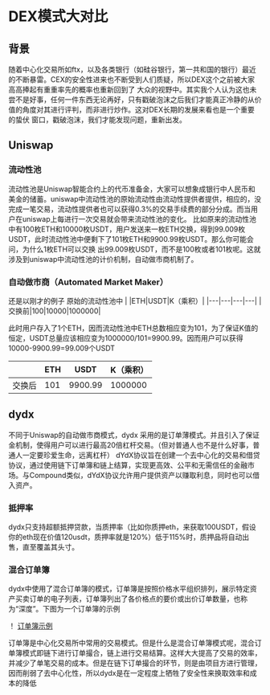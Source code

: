 # DEX模式大对比
## 背景
随着中心化交易所如ftx，以及各类银行（如硅谷银行，第一共和国的银行）最近的不断暴雷。CEX的安全性进来也不断受到人们质疑，所以DEX这个之前被大家高高捧起有重重率先的概率也重新回到了
大众的视野中。其实我个人认为这也未尝不是好事，任何一件东西无论再好，只有戳破泡沫之后我们才能真正冷静的从价值的角度对其进行评判，而非进行炒作。这对DEX长期的发展来看也是一个重要的蛰伏
窗口，戳破泡沫，我们才能发现问题，重新出发。
## Uniswap
### 流动性池
流动性池是Uniswap智能合约上的代币准备金，大家可以想象成银行中人民币和美金的储蓄。uniswap中流动性池的原始流动性由流动性提供者提供，相应的，没完成一笔交易，流动性提供者也可以获得0.3%的交易手续费的部分分成。而当用户在uniswap上每进行一次交易就会带来流动性池的变化。
比如原来的流动性池中有100枚ETH和10000枚USDT，用户发送来一枚ETH交换，得到99.009枚USDT，此时流动性池中便剩下了101枚ETH和9900.99枚USDT。那么你可能会问，为什么1枚ETH可以交换
出99.009枚USDT，而不是100枚或者101枚呢。这就涉及到uniswap中流动性池的计价机制，自动做市商机制了。
### 自动做市商（Automated Market Maker）
还是以刚才的例子
原始的流动性池中
| |ETH|USDT|K（乘积）|
|---|---|---|---|
|交换前|100|10000|1000000|

此时用户存入了1个ETH，因而流动性池中ETH总数相应变为101，为了保证K值的恒定，USDT总量应该相应变为1000000/101=9900.99。因而用户可以获得10000-9900.99=99.009个USDT

| |ETH|USDT|K（乘积）|
|---|---|---|---|
|交换后|101|9900.99|1000000|
## dydx
不同于Uniswap的自动做市商模式，dydx 采用的是订单薄模式。并且引入了保证金机制，使得用户可以进行最高20倍杠杆交易。（但对普通人也不是什么好事，普通人一定要珍爱生命，远离杠杆）
dYdX协议旨在创建一个去中心化的交易和借贷协议，通过使用链下订单簿和链上结算，实现更高效、公平和无需信任的金融市场。与Compound类似，dYdX协议允许用户提供资产以赚取利息，同时也可以借入资产。
### 抵押率
dydx只支持超额抵押贷款，当质押率（比如你质押eth，来获取100USDT，假设你的eth现在价值120usdt，质押率就是120%）低于115%时，质押品将自动出售，直至覆盖其头寸。
### 混合订单簿
dydx中使用了混合订单簿的模式，订单簿是按照价格水平组织排列，展示特定资产买卖订单的电子列表，订单簿列出了各价格点的要价或出价订单数量，也称为“深度”。下图为一个订单簿的示例

！ [订单簿示例]([https://www.google.com/url?sa=i&url=https%3A%2F%2Fnews.marsbit.co%2F20230114081003282758.html&psig=AOvVaw0SQ67w8dZ3bOyRVAg29O-4&ust=1683837359207000&source=images&cd=vfe&ved=0CBEQjRxqFwoTCLDnvY7N6_4CFQAAAAAdAAAAABA](https://courseimg.futunn.com/202208300000231361e60f76237.png?imageMogr2/thumbnail/842x/ignore-error/1/format/webp)J)

订单簿是中心化交易所中常用的交易模式。但是什么是混合订单簿模式呢，混合订单簿模式即链下进行订单撮合，链上进行交易结算。这样大大提高了交易的效率，并减少了单笔交易的成本。但是在链下订单撮合的环节，则是由项目方进行管理，因而削弱了去中心化性，所以dydx是在一定程度上牺牲了安全性来换取效率和成本的降低


